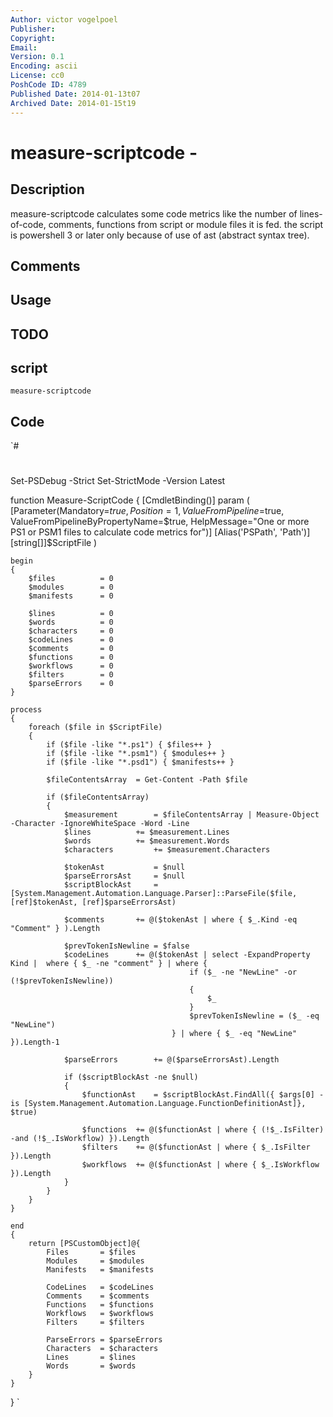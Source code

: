 ```yaml
---
Author: victor vogelpoel
Publisher: 
Copyright: 
Email: 
Version: 0.1
Encoding: ascii
License: cc0
PoshCode ID: 4789
Published Date: 2014-01-13t07
Archived Date: 2014-01-15t19
---
```


# measure-scriptcode - 

## Description

measure-scriptcode calculates some code metrics like the number of lines-of-code, comments, functions from script or module files it is fed. the script is powershell 3 or later only because of use of ast (abstract syntax tree).

## Comments



## Usage



## TODO



## script

`measure-scriptcode`

## Code

`#
 #
 
 Set-PSDebug -Strict
 Set-StrictMode -Version Latest
 
 function Measure-ScriptCode
 {
 	[CmdletBinding()]
 	param
 	(
 	  [Parameter(Mandatory=$true, Position=1, ValueFromPipeline=$true, ValueFromPipelineByPropertyName=$true, HelpMessage="One or more PS1 or PSM1 files to calculate code metrics for")]
 	  [Alias('PSPath', 'Path')]
 	  [string[]]$ScriptFile
 	)
 	
 	begin
 	{
 		$files 			= 0
 		$modules 		= 0
 		$manifests 		= 0
 	
 		$lines 			= 0
 		$words 			= 0
 		$characters		= 0
 		$codeLines 		= 0
 		$comments 		= 0
 		$functions		= 0
 		$workflows 		= 0
 		$filters 		= 0
 		$parseErrors	= 0
 	}
 
 	process
 	{
 		foreach ($file in $ScriptFile)
 		{
 			if ($file -like "*.ps1") { $files++ }
 			if ($file -like "*.psm1") { $modules++ }
 			if ($file -like "*.psd1") { $manifests++ }
 			
 			$fileContentsArray	= Get-Content -Path $file
 			
 			if ($fileContentsArray)
 			{
 				$measurement 		= $fileContentsArray | Measure-Object -Character -IgnoreWhiteSpace -Word -Line
 				$lines 			+= $measurement.Lines
 				$words 			+= $measurement.Words
 				$characters 		+= $measurement.Characters				
 		
 				$tokenAst			= $null
 				$parseErrorsAst		= $null
 				$scriptBlockAst		= [System.Management.Automation.Language.Parser]::ParseFile($file, [ref]$tokenAst, [ref]$parseErrorsAst)
 
 				$comments		+= @($tokenAst | where { $_.Kind -eq "Comment" } ).Length 
 				
 				$prevTokenIsNewline	= $false
 				$codeLines 		+= @($tokenAst | select -ExpandProperty Kind |  where { $_ -ne "comment" } | where {
 											if ($_ -ne "NewLine" -or (!$prevTokenIsNewline))
 											{
 												$_
 											}
 											$prevTokenIsNewline = ($_ -eq "NewLine")
 										} | where { $_ -eq "NewLine" }).Length-1
 				
 				$parseErrors 		+= @($parseErrorsAst).Length
 
 				if ($scriptBlockAst -ne $null)
 				{
 					$functionAst 	= $scriptBlockAst.FindAll({ $args[0] -is [System.Management.Automation.Language.FunctionDefinitionAst]}, $true)
 
 					$functions 	+= @($functionAst | where { (!$_.IsFilter) -and (!$_.IsWorkflow) }).Length
 					$filters	+= @($functionAst | where { $_.IsFilter }).Length
 					$workflows	+= @($functionAst | where { $_.IsWorkflow }).Length
 				}
 			}
 		}
 	}
 
 	end
 	{
 		return [PSCustomObject]@{
 			Files 		= $files
 			Modules 	= $modules
 			Manifests	= $manifests
 
 			CodeLines	= $codeLines
 			Comments 	= $comments
 			Functions 	= $functions
 			Workflows	= $workflows
 			Filters		= $filters
 
 			ParseErrors	= $parseErrors
 			Characters 	= $characters
 			Lines 		= $lines
 			Words		= $words
 		}
 	}
 }
`

